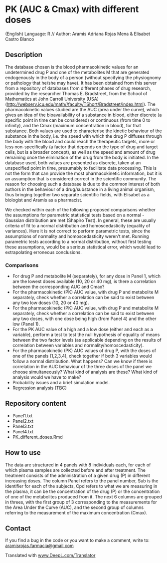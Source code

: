 # PK (AUC & Cmax) with different doses
(English) Language: R // Author: Aramis Adriana Rojas Mena & Elisabet Castro Blanco

## Description
The database chosen is the blood pharmacokinetic values for an undetermined drug P and one of the metabolites M that are generated endogenously in the body of a person (without specifying the physiognomy or pathology that he/she may have).
It has been obtained from this server from a repository of databases from different phases of drug research, provided by the researcher Thomas E. Bradstreet, from the School of Mathematics at John Carroll University (USA) (http://webserv.jcu.edu/math//faculty/TShort/Bradstreet/index.html).
The pharmacokinetic values studied are the AUC (area under the curve), which gives an idea of the bioavailability of a substance in blood, either discrete (a specific point in time can be considered) or continuous (from time 0 to infinity), and the Cmax (maximum concentration in blood), for that substance.
Both values are used to characterise the kinetic behaviour of the substance in the body, i.e. the speed with which the drug P diffuses through the body with the blood and could reach the therapeutic targets, more or less non-specifically (a factor that depends on the type of drug and target cells, but is a broader concept), as well as the speed and amount of drug remaining once the elimination of the drug from the body is initiated.
In the database used, both values are presented as discrete, taken at an unspecified point in time, presumably to facilitate data processing. This is not the form that can provide the most pharmacokinetic information, but it is an assumption that is considered correct in the scientific community.
The reason for choosing such a database is due to the common interest of both authors in the behaviour of a drug/substance in a living animal organism, thus bringing together two separate scientific fields, with Elisabet as a biologist and Aramis as a pharmacist.

We checked within each of the following proposed comparisons whether the assumptions for parametric statistical tests based on a normal - Gaussian distribution are met (Shapiro Test). 
In general, these are usually criteria of fit to a normal distribution and homoscedasticity (equality of variances). 
Here it is not correct to perform parametric tests, since the assumptions of normality and homoscedasticity weren't met. Running parametric tests according to a normal distribution, without first testing these assumptions, would be a serious statistical error, which would lead to extrapolating erroneous conclusions.

### Comparisons
- For drug P and metabolite M (separately), for any dose in Panel 1, which are the lowest doses available (10, 20 or 40 mg), is there a correlation between the corresponding AUC and Cmax?
- For the pharmacokinetic (PK) AUC value, with drug P and metabolite M separately, check whether a correlation can be said to exist between any two low doses (10, 20 or 40 mg).
- For the pharmacokinetic (PK) AUC value, with drug P and metabolite M separately, check whether a correlation can be said to exist between any two doses, with one dose being high (from Panel 4) and the other low (Panel 1).
- For the PK AUC value of a high and a low dose (either and each as a variable), perform a test to test the null hypothesis of equality of means between the two factor levels (as applicable depending on the results of correlation between variables and normality/homoscedasticity).
- For the pharmacokinetic (PK) AUC values of drug P, with the doses of one of the panels (1,2,3,4), check together if both 3 variables would follow a normal distribution. What happens? Can we know if there is correlation in the AUC behaviour of the three doses of the panel we choose simultaneously? What kind of analysis are these? What kind of analysis would we have to make?
- Probability issues and a brief simulation model.
- Regression analysis (TBC)

## Repository content
- Panel1.txt
- Panel2.txt
- Panel3.txt
- Panel4.txt
- PK_different_doses.Rmd

## How to use
The data are structured in 4 panels with 8 individuals each, for each of which plasma samples are collected before and after treatment. The treatment consists of the administration of a given drug (P) in different increasing doses.
The column Panel refers to the panel number, Sub is the identifier for each of the subjects, Cpd refers to what we are measuring in the plasma, it can be the concentration of the drug (P) or the concentration of one of the metabolites produced from it. The next 6 columns are grouped in threes, with the first group of 3 corresponding to the measurements for the Area Under the Curve (AUC), and the second group of columns referring to the measurement of the maximum concentration (Cmax).

## Contact
If you find a bug in the code or you want to make a comment, write to: aramisrojas.farmacia@gmail.com

Translated with www.DeepL.com/Translator
